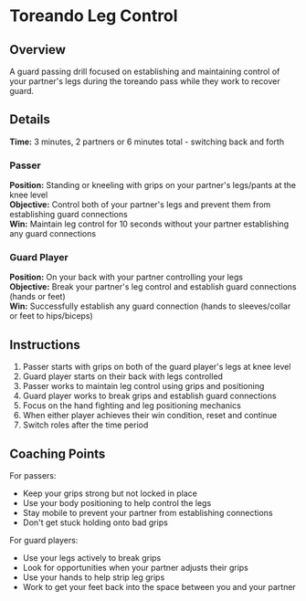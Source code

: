 # Toreando Leg Control

## Overview
A guard passing drill focused on establishing and maintaining control of your partner's legs during the toreando pass while they work to recover guard.

## Details
**Time:** 3 minutes, 2 partners or 6 minutes total - switching back and forth  

### Passer
**Position:** Standing or kneeling with grips on your partner's legs/pants at the knee level  
**Objective:** Control both of your partner's legs and prevent them from establishing guard connections  
**Win:** Maintain leg control for 10 seconds without your partner establishing any guard connections  

### Guard Player
**Position:** On your back with your partner controlling your legs  
**Objective:** Break your partner's leg control and establish guard connections (hands or feet)  
**Win:** Successfully establish any guard connection (hands to sleeves/collar or feet to hips/biceps)  

## Instructions
1. Passer starts with grips on both of the guard player's legs at knee level
2. Guard player starts on their back with legs controlled
3. Passer works to maintain leg control using grips and positioning
4. Guard player works to break grips and establish guard connections
5. Focus on the hand fighting and leg positioning mechanics
6. When either player achieves their win condition, reset and continue
7. Switch roles after the time period

## Coaching Points
For passers:
- Keep your grips strong but not locked in place
- Use your body positioning to help control the legs
- Stay mobile to prevent your partner from establishing connections
- Don't get stuck holding onto bad grips

For guard players:
- Use your legs actively to break grips
- Look for opportunities when your partner adjusts their grips
- Use your hands to help strip leg grips
- Work to get your feet back into the space between you and your partner